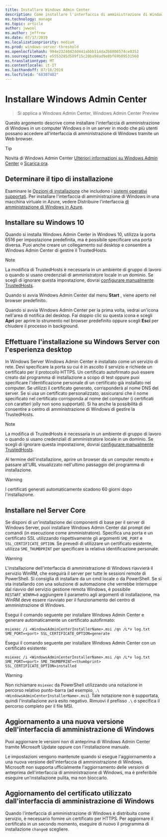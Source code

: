 ```yaml
---
title: Installare Windows Admin Center
description: Come installare l'interfaccia di amministrazione di Windows in un computer Windows o in un server in modo che più utenti possano accedere all'interfaccia di amministrazione di Windows tramite un Web browser.
ms.technology: manage
ms.topic: article
author: jwwool
ms.author: jeffrew
ms.date: 07/17/2019
ms.localizationpriority: medium
ms.prod: windows-server-threshold
ms.openlocfilehash: 994e2324042dd441abbb114da2b8806574ce0352
ms.sourcegitcommit: e5553285d509f15c20ba98ad9e8bf69b09531560
ms.translationtype: MT
ms.contentlocale: it-IT
ms.lasthandoff: 07/18/2019
ms.locfileid: "68307482"
---
```

# <a name="install-windows-admin-center"></a>Installare Windows Admin Center

> Si applica a Windows Admin Center, Windows Admin Center Preview

Questo argomento descrive come installare l'interfaccia di amministrazione di Windows in un computer Windows o in un server in modo che più utenti possano accedere all'interfaccia di amministrazione di Windows tramite un Web browser.

> [!Tip]
> Novità di Windows Admin Center
> [Ulteriori informazioni su Windows Admin Center](../understand/windows-admin-center.md) o [Scarica ora](https://aka.ms/windowsadmincenter).

## <a name="determine-your-installation-type"></a>Determinare il tipo di installazione

Esaminare le [Opzioni di installazione](../plan/installation-options.md) che includono i [sistemi operativi supportati](../plan/installation-options.md#supported-operating-systems-installation). Per installare l'interfaccia di amministrazione di Windows in una macchina virtuale in Azure, vedere Distribuire l'interfaccia [di amministrazione di Windows in Azure](../azure/deploy-wac-in-azure.md).

## <a name="install-on-windows-10"></a>Installare su Windows 10

Quando si installa Windows Admin Center in Windows 10, utilizza la porta 6516 per impostazione predefinita, ma è possibile specificare una porta diversa. Puoi anche creare un collegamento sul desktop e consentire a Windows Admin Center di gestire il TrustedHosts.

> [!NOTE]
> La modifica di TrustedHosts è necessaria in un ambiente di gruppo di lavoro o quando si usano credenziali di amministratore locale in un dominio. Se scegli di ignorare questa impostazione, dovrai [configurare manualmente TrustedHosts](../support/troubleshooting.md#configure-trustedhosts).

Quando si avvia Windows Admin Center dal menu **Start** , viene aperto nel browser predefinito.

Quando si avvia Windows Admin Center per la prima volta, vedrai un'icona nell'area di notifica del desktop. Fai doppio clic su questa icona e scegli **Apri** per aprire lo strumento nel browser predefinito oppure scegli **Esci** per chiudere il processo in background.

## <a name="install-on-windows-server-with-desktop-experience"></a>Effettuare l'installazione su Windows Server con l'esperienza desktop

In Windows Server Windows Admin Center è installato come un servizio di rete. Devi specificare la porta su cui è in ascolto il servizio e richiede un certificato per il protocollo HTTPS. Un certificato autofirmato può essere creato dal programma di installazione a scopo di test oppure puoi specificare l'identificazione personale di un certificato già installato nel computer. Se utilizzi il certificato generato, corrisponderà al nome DNS del server. Se si usa un certificato personalizzato, assicurarsi che il nome specificato nel certificato corrisponda al nome del computer (i certificati con caratteri jolly non sono supportati). Si ha anche la possibilità di consentire a centro di amministrazione di Windows di gestire la TrustedHosts.

> [!NOTE]
> La modifica di TrustedHosts è necessaria in un ambiente di gruppo di lavoro o quando si usano credenziali di amministratore locale in un dominio. Se scegli di ignorare questa impostazione, dovrai [configurare manualmente TrustedHosts](../support/troubleshooting.md#configure-trustedhosts).

Al termine dell'installazione, aprire un browser da un computer remoto e passare all'URL visualizzato nell'ultimo passaggio del programma di installazione.

> [!WARNING]
> I certificati generati automaticamente scadono 60 giorni dopo l'installazione.

## <a name="install-on-server-core"></a>Installare nel Server Core

Se disponi di un'installazione dei componenti di base per il server di Windows Server, puoi installare Windows Admin Center dal prompt dei comandi (in esecuzione come amministratore). Specifica una porta e un certificato SSL utilizzando rispettivamente gli argomenti `SME_PORT` e `SSL_CERTIFICATE_OPTION`. Se prevedi di utilizzare un certificato esistente, utilizza `SME_THUMBPRINT` per specificare la relativa identificazione personale.

> [!WARNING]
> L'installazione dell'interfaccia di amministrazione di Windows riavvierà il servizio WinRM, che eseguirà il server per tutte le sessioni remote di PowerShell. Si consiglia di installare da un cmd locale o da PowerShell. Se si sta installando con una soluzione di automazione che verrebbe interruppe dal riavvio del servizio gestione remota Windows, è possibile ```RESTART_WINRM=0``` aggiungere il parametro agli argomenti di installazione, ma WinRM deve essere riavviato per il funzionamento del centro di amministrazione di Windows.

Esegui il comando seguente per installare Windows Admin Center e generare automaticamente un certificato autofirmato:

```   
msiexec /i <WindowsAdminCenterInstallerName>.msi /qn /L*v log.txt SME_PORT=<port> SSL_CERTIFICATE_OPTION=generate
```

Esegui il comando seguente per installare Windows Admin Center con un certificato esistente:

```
msiexec /i <WindowsAdminCenterInstallerName>.msi /qn /L*v log.txt SME_PORT=<port> SME_THUMBPRINT=<thumbprint> SSL_CERTIFICATE_OPTION=installed
```

> [!WARNING]
> Non richiamare `msiexec` da PowerShell utilizzando una notazione in percorso relativo punto-barra (ad esempio, `.\<WindowsAdminCenterInstallerName>.msi`). Tale notazione non è supportata, quindi l'installazione avrà esito negativo. Rimuovi il prefisso `.\` o specifica il percorso completo per il file MSI.

## <a name="upgrading-to-a-new-version-of-windows-admin-center"></a>Aggiornamento a una nuova versione dell'interfaccia di amministrazione di Windows

Puoi aggiornare le versioni non di anteprima di Windows Admin Center tramite Microsoft Update oppure con l'installazione manuale.

Le impostazioni vengono mantenute quando si esegue l'aggiornamento a una nuova versione dell'interfaccia di amministrazione di Windows. Microsoft non supporta ufficialmente l'aggiornamento delle versioni di anteprima dell'interfaccia di amministrazione di Windows, ma è preferibile eseguire un'installazione pulita, ma non bloccarlo.

## <a name="updating-the-certificate-used-by-windows-admin-center"></a>Aggiornamento del certificato utilizzato dall'interfaccia di amministrazione di Windows

Quando l'interfaccia di amministrazione di Windows è distribuita come servizio, è necessario fornire un certificato per HTTPS. Per aggiornare il certificato in un secondo momento, eseguire di nuovo il programma di installazione ```change```e scegliere.
